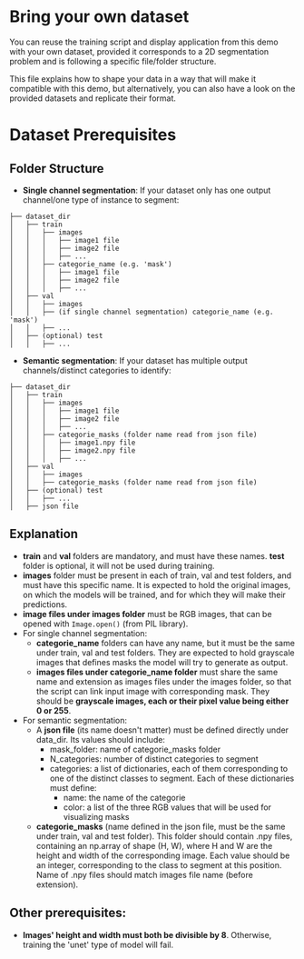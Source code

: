 # Bring your own dataset

You can reuse the training script and display application from this demo with your own dataset, provided it corresponds to a 2D segmentation problem and is following a specific file/folder structure.

This file explains how to shape your data in a way that will make it compatible with this demo, but alternatively, you can also have a look on the provided datasets and replicate their format.

# Dataset Prerequisites

## Folder Structure

* **Single channel segmentation**: If your dataset only has one output channel/one type of instance to segment:
```
├── dataset_dir
│   ├── train
│   │   ├── images
│   │   │   ├── image1 file
│   │   │   ├── image2 file
│   │   │   ├── ...
│   │   ├── categorie_name (e.g. 'mask')
│   │   │   ├── image1 file
│   │   │   ├── image2 file
│   │   │   ├── ...
│   ├── val
│   │   ├── images
│   │   ├── (if single channel segmentation) categorie_name (e.g. 'mask')
│   │   ├── ...
│   ├── (optional) test
│   │   ├── ...
```
* **Semantic segmentation**: If your dataset has multiple output channels/distinct categories to identify:
```
├── dataset_dir
│   ├── train
│   │   ├── images
│   │   │   ├── image1 file
│   │   │   ├── image2 file
│   │   │   ├── ...
│   │   ├── categorie_masks (folder name read from json file)
│   │   │   ├── image1.npy file
│   │   │   ├── image2.npy file
│   │   │   ├── ...
│   ├── val
│   │   ├── images
│   │   ├── categorie_masks (folder name read from json file)
│   ├── (optional) test
│   │   ├── ...
│   ├── json file
```
## Explanation

* **train** and **val** folders are mandatory, and must have these names. **test** folder is optional, it will not be used during training.
* **images** folder must be present in each of train, val and test folders, and must have this specific name. It is expected to hold the original images, on which the models will be trained, and for which they will make their predictions.
* **image files under images folder** must be RGB images, that can be opened with `Image.open()` (from PIL library).
* For single channel segmentation:
  * **categorie_name** folders can have any name, but it must be the same under train, val and test folders. They are expected to hold grayscale images that defines masks the model will try to generate as output.
  * **images files under categorie_name folder** must share the same name and extension as images files under the images folder, so that the script can link input image with corresponding mask. They should be **grayscale images, each or their pixel value being either 0 or 255**.
* For semantic segmentation:
  * A **json file** (its name doesn't matter) must be defined directly under data_dir. Its values should include:
    * mask_folder: name of categorie_masks folder
    * N_categories: number of distinct categories to segment
    * categories: a list of dictionaries, each of them corresponding to one of the distinct classes to segment. Each of these dictionaries must define:
      * name: the name of the categorie
      * color: a list of the three RGB values that will be used for visualizing masks
  * **categorie_masks** (name defined in the json file, must be the same under train, val and test folder). This folder should contain .npy files, containing an np.array of shape (H, W), where H and W are the height and width of the corresponding image. Each value should be an integer, corresponding to the class to segment at this position. Name of .npy files should match images file name (before extension). 

## Other prerequisites:
 * **Images' height and width must both be divisible by 8**. Otherwise, training the 'unet' type of model will fail.
